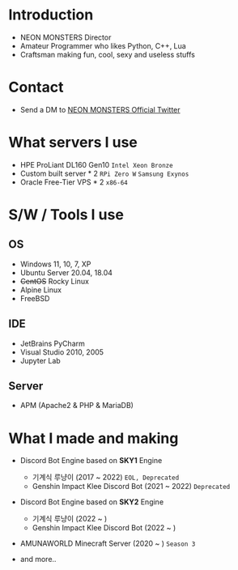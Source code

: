 # Introduction
- NEON MONSTERS Director
- Amateur Programmer who likes Python, C++, Lua
- Craftsman making fun, cool, sexy and useless stuffs

# Contact
- Send a DM to [NEON MONSTERS Official Twitter](https://twitter.com/neonmonsterskr)

# What servers I use
- HPE ProLiant DL160 Gen10 `Intel Xeon Bronze`
- Custom built server * 2 `RPi Zero W` `Samsung Exynos`
- Oracle Free-Tier VPS * 2 `x86-64`

# S/W / Tools I use
## OS
- Windows 11, 10, 7, XP
- Ubuntu Server 20.04, 18.04
- ~~CentOS~~ Rocky Linux
- Alpine Linux
- FreeBSD
## IDE
- JetBrains PyCharm
- Visual Studio 2010, 2005
- Jupyter Lab
## Server
- APM (Apache2 & PHP & MariaDB)

# What I made and making
- Discord Bot Engine based on **SKY1** Engine
  - 기계식 루냥이 (2017 ~ 2022) `EOL, Deprecated`
  - Genshin Impact Klee Discord Bot (2021 ~ 2022) `Deprecated`
- Discord Bot Engine based on **SKY2** Engine
  - 기계식 루냥이 (2022 ~ )
  - Genshin Impact Klee Discord Bot (2022 ~ )
- AMUNAWORLD Minecraft Server (2020 ~ ) `Season 3`

- and more..
